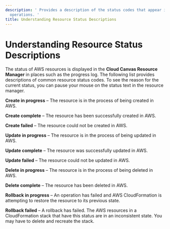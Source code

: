 ```yaml
---
description: ' Provides a description of the status codes that appear in &cloud; resource
  operations. '
title: Understanding Resource Status Descriptions
---
```

# Understanding Resource Status Descriptions<a name="cloud-canvas-ui-rm-resource-status-descriptions"></a>

The status of AWS resources is displayed in the **Cloud Canvas Resource Manager** in places such as the progress log\. The following list provides descriptions of common resource status codes\. To see the reason for the current status, you can pause your mouse on the status text in the resource manager\.

**Create in progress** – The resource is in the process of being created in AWS\. 

**Create complete** – The resource has been successfully created in AWS\.

**Create failed** – The resource could not be created in AWS\.

**Update in progress** – The resource is in the process of being updated in AWS\.

**Update complete** – The resource was successfully updated in AWS\.

**Update failed** – The resource could not be updated in AWS\.

**Delete in progress** – The resource is in the process of being deleted in AWS\.

**Delete complete** – The resource has been deleted in AWS\.

**Rollback in progress** – An operation has failed and AWS CloudFormation is attempting to restore the resource to its previous state\.

**Rollback failed** – A rollback has failed\. The AWS resources in a CloudFormation stack that have this status are in an inconsistent state\. You may have to delete and recreate the stack\.